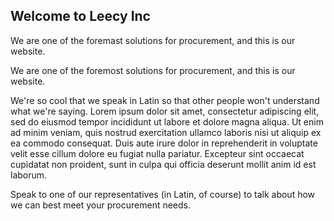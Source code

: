 ## Welcome to Leecy Inc

We are one of the foremast solutions for procurement, and this is our website.

We are one of the foremost solutions for procurement, and this is our website.

We're so cool that we speak in Latin so that other people won't understand what we're saying. Lorem ipsum dolor sit amet, consectetur adipiscing elit, sed do eiusmod tempor incididunt ut labore et dolore magna aliqua. Ut enim ad minim veniam, quis nostrud exercitation ullamco laboris nisi ut aliquip ex ea commodo consequat. Duis aute irure dolor in reprehenderit in voluptate velit esse cillum dolore eu fugiat nulla pariatur. Excepteur sint occaecat cupidatat non proident, sunt in culpa qui officia deserunt mollit anim id est laborum.

Speak to one of our representatives (in Latin, of course) to talk about how we can best meet your procurement needs.
